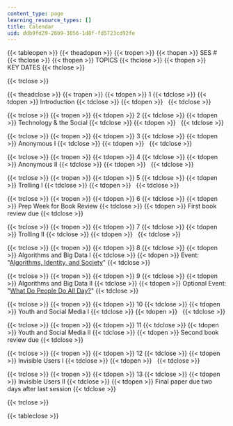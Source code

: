 ```yaml
---
content_type: page
learning_resource_types: []
title: Calendar
uid: ddb9fd29-26b9-3056-1d8f-fd5723cd92fe
---
```


{{< tableopen >}}
{{< theadopen >}}
{{< tropen >}}
{{< thopen >}}
SES #
{{< thclose >}}
{{< thopen >}}
TOPICS
{{< thclose >}}
{{< thopen >}}
KEY DATES
{{< thclose >}}

{{< trclose >}}

{{< theadclose >}}
{{< tropen >}}
{{< tdopen >}}
1
{{< tdclose >}}
{{< tdopen >}}
Introduction
{{< tdclose >}}
{{< tdopen >}}
 
{{< tdclose >}}

{{< trclose >}}
{{< tropen >}}
{{< tdopen >}}
2
{{< tdclose >}}
{{< tdopen >}}
Technology & the Social
{{< tdclose >}}
{{< tdopen >}}
 
{{< tdclose >}}

{{< trclose >}}
{{< tropen >}}
{{< tdopen >}}
3
{{< tdclose >}}
{{< tdopen >}}
Anonymous I
{{< tdclose >}}
{{< tdopen >}}
 
{{< tdclose >}}

{{< trclose >}}
{{< tropen >}}
{{< tdopen >}}
4
{{< tdclose >}}
{{< tdopen >}}
Anonymous II
{{< tdclose >}}
{{< tdopen >}}
 
{{< tdclose >}}

{{< trclose >}}
{{< tropen >}}
{{< tdopen >}}
5
{{< tdclose >}}
{{< tdopen >}}
Trolling I
{{< tdclose >}}
{{< tdopen >}}
 
{{< tdclose >}}

{{< trclose >}}
{{< tropen >}}
{{< tdopen >}}
6
{{< tdclose >}}
{{< tdopen >}}
Prep Week for Book Review
{{< tdclose >}}
{{< tdopen >}}
First book review due
{{< tdclose >}}

{{< trclose >}}
{{< tropen >}}
{{< tdopen >}}
7
{{< tdclose >}}
{{< tdopen >}}
Trolling II
{{< tdclose >}}
{{< tdopen >}}
 
{{< tdclose >}}

{{< trclose >}}
{{< tropen >}}
{{< tdopen >}}
8
{{< tdclose >}}
{{< tdopen >}}
Algorithms and Big Data I
{{< tdclose >}}
{{< tdopen >}}
Event: "[Algorithms, Identity, and Society](http://news.mit.edu/2016/event-automation-steal-identity-0408)"
{{< tdclose >}}

{{< trclose >}}
{{< tropen >}}
{{< tdopen >}}
9
{{< tdclose >}}
{{< tdopen >}}
Algorithms and Big Data II
{{< tdclose >}}
{{< tdopen >}}
Optional Event: "[What Do People Do All Day?](http://cmsw.mit.edu/event/nick-seaver-what-do-people-do-all-day/)"
{{< tdclose >}}

{{< trclose >}}
{{< tropen >}}
{{< tdopen >}}
10
{{< tdclose >}}
{{< tdopen >}}
Youth and Social Media I
{{< tdclose >}}
{{< tdopen >}}
 
{{< tdclose >}}

{{< trclose >}}
{{< tropen >}}
{{< tdopen >}}
11
{{< tdclose >}}
{{< tdopen >}}
Youth and Social Media II
{{< tdclose >}}
{{< tdopen >}}
Second book review due
{{< tdclose >}}

{{< trclose >}}
{{< tropen >}}
{{< tdopen >}}
12
{{< tdclose >}}
{{< tdopen >}}
Invisible Users I
{{< tdclose >}}
{{< tdopen >}}
 
{{< tdclose >}}

{{< trclose >}}
{{< tropen >}}
{{< tdopen >}}
13
{{< tdclose >}}
{{< tdopen >}}
Invisible Users II
{{< tdclose >}}
{{< tdopen >}}
Final paper due two days after last session
{{< tdclose >}}

{{< trclose >}}

{{< tableclose >}}